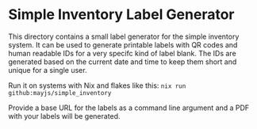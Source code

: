 # Simple Inventory Label Generator

This directory contains a small label generator for the simple inventory system.
It can be used to generate printable labels with QR codes and human readable IDs for a very specifc kind of label blank.
The IDs are generated based on the current date and time to keep them short and unique for a single user.

Run it on systems with Nix and flakes like this: `nix run github:mayjs/simple_inventory`

Provide a base URL for the labels as a command line argument and a PDF with your labels will be generated.
